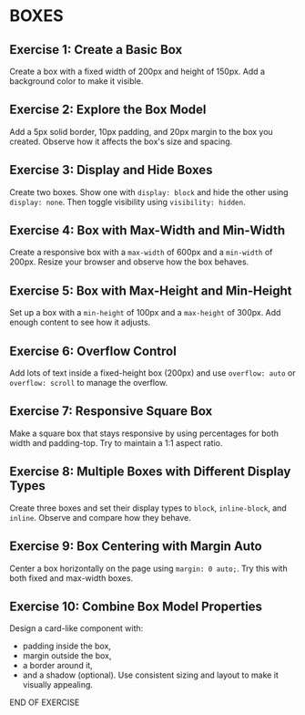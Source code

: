 # BOXES
## Exercise 1: Create a Basic Box
Create a box with a fixed width of 200px and height of 150px. Add a background color to make it visible.
## Exercise 2: Explore the Box Model
Add a 5px solid border, 10px padding, and 20px margin to the box you created. Observe how it affects the box's size and spacing.
## Exercise 3: Display and Hide Boxes
Create two boxes. Show one with `display: block` and hide the other using `display: none`. Then toggle visibility using `visibility: hidden`.
## Exercise 4: Box with Max-Width and Min-Width
Create a responsive box with a `max-width` of 600px and a `min-width` of 200px. Resize your browser and observe how the box behaves.
## Exercise 5: Box with Max-Height and Min-Height
Set up a box with a `min-height` of 100px and a `max-height` of 300px. Add enough content to see how it adjusts.
## Exercise 6: Overflow Control
Add lots of text inside a fixed-height box (200px) and use `overflow: auto` or `overflow: scroll` to manage the overflow.
## Exercise 7: Responsive Square Box
Make a square box that stays responsive by using percentages for both width and padding-top. Try to maintain a 1:1 aspect ratio.
## Exercise 8: Multiple Boxes with Different Display Types
Create three boxes and set their display types to `block`, `inline-block`, and `inline`. Observe and compare how they behave.
## Exercise 9: Box Centering with Margin Auto
Center a box horizontally on the page using `margin: 0 auto;`. Try this with both fixed and max-width boxes.
## Exercise 10: Combine Box Model Properties
Design a card-like component with:
- padding inside the box,
- margin outside the box,
- a border around it,
- and a shadow (optional).
Use consistent sizing and layout to make it visually appealing.

END OF EXERCISE